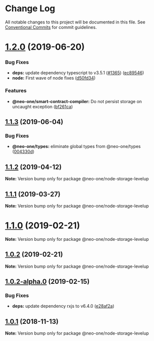 # Change Log

All notable changes to this project will be documented in this file.
See [Conventional Commits](https://conventionalcommits.org) for commit guidelines.

# [1.2.0](https://github.com/neo-one-suite/neo-one/compare/@neo-one/node-storage-levelup@1.1.3...@neo-one/node-storage-levelup@1.2.0) (2019-06-20)


### Bug Fixes

* **deps:** update dependency typescript to v3.5.1 ([#1365](https://github.com/neo-one-suite/neo-one/issues/1365)) ([ec89546](https://github.com/neo-one-suite/neo-one/commit/ec89546))
* **node:** First wave of node fixes ([d50fd34](https://github.com/neo-one-suite/neo-one/commit/d50fd34))


### Features

* **@neo-one/smart-contract-compiler:** Do not persist storage on uncaught exception ([bf261ca](https://github.com/neo-one-suite/neo-one/commit/bf261ca))





## [1.1.3](https://github.com/neo-one-suite/neo-one/compare/@neo-one/node-storage-levelup@1.1.2...@neo-one/node-storage-levelup@1.1.3) (2019-06-04)


### Bug Fixes

* **@neo-one/types:** eliminate global types from @neo-one/types ([004330d](https://github.com/neo-one-suite/neo-one/commit/004330d))





## [1.1.2](https://github.com/neo-one-suite/neo-one/compare/@neo-one/node-storage-levelup@1.1.1...@neo-one/node-storage-levelup@1.1.2) (2019-04-12)

**Note:** Version bump only for package @neo-one/node-storage-levelup





## [1.1.1](https://github.com/neo-one-suite/neo-one/compare/@neo-one/node-storage-levelup@1.1.0...@neo-one/node-storage-levelup@1.1.1) (2019-03-27)

**Note:** Version bump only for package @neo-one/node-storage-levelup





# [1.1.0](https://github.com/neo-one-suite/neo-one/compare/@neo-one/node-storage-levelup@1.0.2...@neo-one/node-storage-levelup@1.1.0) (2019-02-21)

**Note:** Version bump only for package @neo-one/node-storage-levelup





## [1.0.2](https://github.com/neo-one-suite/neo-one/compare/@neo-one/node-storage-levelup@1.0.2-alpha.0...@neo-one/node-storage-levelup@1.0.2) (2019-02-21)

**Note:** Version bump only for package @neo-one/node-storage-levelup





## [1.0.2-alpha.0](https://github.com/neo-one-suite/neo-one/compare/@neo-one/node-storage-levelup@1.0.1...@neo-one/node-storage-levelup@1.0.2-alpha.0) (2019-02-15)


### Bug Fixes

* **deps:** update dependency rxjs to v6.4.0 ([e28af2a](https://github.com/neo-one-suite/neo-one/commit/e28af2a))





## [1.0.1](https://github.com/neo-one-suite/neo-one/compare/@neo-one/node-storage-levelup@1.0.0...@neo-one/node-storage-levelup@1.0.1) (2018-11-13)

**Note:** Version bump only for package @neo-one/node-storage-levelup
